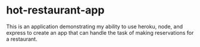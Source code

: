 # hot-restaurant-app
This is an application demonstrating my ability to use heroku, node, and express to create an app that can handle the task of making reservations for a restaurant.

